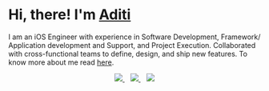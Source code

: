 
<!--
**Aditi3/Aditi3** is a ✨ _special_ ✨ repository because its `README.md` (this file) appears on your GitHub profile.
Here are some ideas to get you started:

<p align="center">
  <a href="https://aditi3.github.io/"><img src="Hi%2C%20I'm%20Aditi.gif"></a>
</p>

-->

# Hi, there! I'm [Aditi](https://aditi3.github.io/)

I am an iOS Engineer with experience in Software Development, Framework/ Application development and Support, and Project Execution. Collaborated with cross-functional teams to define, design, and ship new features. To know more about me read [here](https://aditi3.github.io/).

<p align="center">
  <a href="mailto:aditi.gvc@gmail.com"><img src="https://img.shields.io/badge/gmail-%23D14836.svg?&style=for-the-badge&logo=gmail&logoColor=white" />    </a>&nbsp;&nbsp;
  <a href="https://www.linkedin.com/in/aditi-agrawal-64345974/"><img src="https://img.shields.io/badge/linkedin-%230077B5.svg?&style=for-the-badge&logo=linkedin&logoColor=white" />
  </a>&nbsp;&nbsp;
  <a href="https://metrics.lecoq.io/about/aditi3"><img src="https://img.shields.io/badge/Metrics-blue?style=for-the-badge&logo=github"</a>
    
<!-- <img align="right" src="https://valar-hitcounter.invoke.valar.dev/count?name=aditi3&style=minimal"> -->

<!-- ![Profile views](https://gpvc.arturio.dev/aditi3) -->
